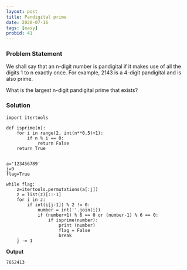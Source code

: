 ```yaml
---
layout: post
title: Pandigital prime
date: 2020-07-16 
tags: [easy]
probid: 41
---
```



### Problem Statement

We shall say that an n-digit number is pandigital if it makes use of all the digits 1 to n exactly once. For example, 2143 is a 4-digit pandigital and is also prime.

What is the largest n-digit pandigital prime that exists?

### Solution

```
import itertools

def isprime(n):
    for i in range(2, int(n**0.5)+1):
        if n % i == 0:
            return False
    return True


a='123456789'
j=9
flag=True

while flag:
    z=itertools.permutations(a[:j])
    z = list(z)[::-1]
    for i in z:
        if int(i[j-1]) % 2 != 0:
            number = int(''.join(i))
            if (number+1) % 6 == 0 or (number-1) % 6 == 0: 
                if isprime(number):
                    print (number)
                    flag = False
                    break
    j -= 1
```

**Output**

```
7652413
```